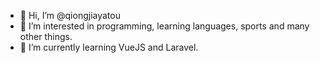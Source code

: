 - 👋 Hi, I’m @qiongjiayatou
- 👀 I’m interested in programming, learning languages, sports and many other things.
- 🌱 I’m currently learning VueJS and Laravel.

<!---
qiongjiayatou/qiongjiayatou is a ✨ special ✨ repository because its `README.md` (this file) appears on your GitHub profile.
You can click the Preview link to take a look at your changes.
--->
